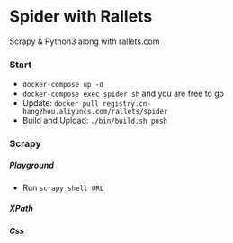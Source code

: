 Spider with Rallets
====

Scrapy & Python3 along with rallets.com

### Start

* `docker-compose up -d`
* `docker-compose exec spider sh` and you are free to go
* Update: `docker pull registry.cn-hangzhou.aliyuncs.com/rallets/spider`
* Build and Upload: `./bin/build.sh push`

### Scrapy

##### Playground
* Run `scrapy shell URL`

##### XPath

##### Css
